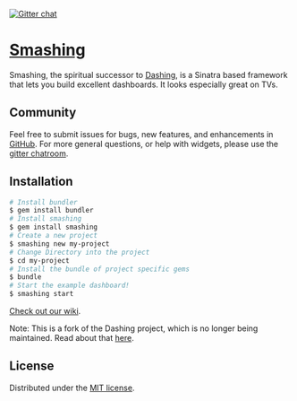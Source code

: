 [![Gitter chat](https://badges.gitter.im/smashing.png)](https://gitter.im/Smashing)

# [Smashing](https://github.com/Smashing/smashing/wiki)

Smashing, the spiritual successor to [Dashing](https://github.com/Shopify/dashing), is a Sinatra based framework that lets you build excellent dashboards. It looks especially great on TVs.

## Community

Feel free to submit issues for bugs, new features, and enhancements in [GitHub](https://github.com/Smashing/smashing/issues). For more general questions, or help with widgets, please use the [gitter chatroom](https://gitter.im/Smashing).

## Installation

```bash
# Install bundler
$ gem install bundler
# Install smashing
$ gem install smashing
# Create a new project
$ smashing new my-project
# Change Directory into the project
$ cd my-project
# Install the bundle of project specific gems
$ bundle
# Start the example dashboard!
$ smashing start
```

[Check out our wiki](https://github.com/Smashing/smashing/wiki).

Note: This is a fork of the Dashing project, which is no longer being maintained. Read about that [here](https://github.com/Shopify/dashing/issues/711).

## License
Distributed under the [MIT license](MIT-LICENSE).
